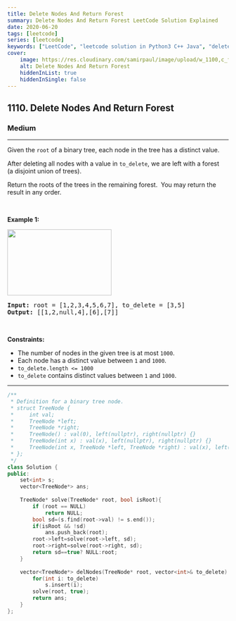 ```yaml
---
title: Delete Nodes And Return Forest
summary: Delete Nodes And Return Forest LeetCode Solution Explained
date: 2020-06-20
tags: [leetcode]
series: [leetcode]
keywords: ["LeetCode", "leetcode solution in Python3 C++ Java", "delete-nodes-and-return-forest LeetCode Solution Explained"]
cover:
    image: https://res.cloudinary.com/samirpaul/image/upload/w_1100,c_fit,co_rgb:FFFFFF,l_text:Arial_75_bold:Delete Nodes And Return Forest - Solution Explained/problem-solving.webp
    alt: Delete Nodes And Return Forest
    hiddenInList: true
    hiddenInSingle: false
---
```



<h2>1110. Delete Nodes And Return Forest</h2><h3>Medium</h3><hr><div><p>Given the <code>root</code>&nbsp;of a binary tree, each node in the tree has a distinct value.</p>

<p>After deleting&nbsp;all nodes with a value in <code>to_delete</code>, we are left with a forest (a&nbsp;disjoint union of trees).</p>

<p>Return the roots of the trees in the remaining forest.&nbsp; You may return the result in any order.</p>

<p>&nbsp;</p>
<p><strong>Example 1:</strong></p>

<p><strong><img alt="" src="https://assets.leetcode.com/uploads/2019/07/01/screen-shot-2019-07-01-at-53836-pm.png" style="width: 237px; height: 150px;"></strong></p>

<pre><strong>Input:</strong> root = [1,2,3,4,5,6,7], to_delete = [3,5]
<strong>Output:</strong> [[1,2,null,4],[6],[7]]
</pre>

<p>&nbsp;</p>
<p><strong>Constraints:</strong></p>

<ul>
	<li>The number of nodes in the given tree is at most <code>1000</code>.</li>
	<li>Each node has a distinct value between <code>1</code> and <code>1000</code>.</li>
	<li><code>to_delete.length &lt;= 1000</code></li>
	<li><code>to_delete</code> contains distinct values between <code>1</code> and <code>1000</code>.</li>
</ul></div>

---




```cpp
/**
 * Definition for a binary tree node.
 * struct TreeNode {
 *     int val;
 *     TreeNode *left;
 *     TreeNode *right;
 *     TreeNode() : val(0), left(nullptr), right(nullptr) {}
 *     TreeNode(int x) : val(x), left(nullptr), right(nullptr) {}
 *     TreeNode(int x, TreeNode *left, TreeNode *right) : val(x), left(left), right(right) {}
 * };
 */
class Solution {
public:
    set<int> s;
    vector<TreeNode*> ans;
    
    TreeNode* solve(TreeNode* root, bool isRoot){
        if (root == NULL)
            return NULL;
        bool sd=(s.find(root->val) != s.end());
        if(isRoot && !sd)
            ans.push_back(root);
        root->left=solve(root->left, sd);
        root->right=solve(root->right, sd);
        return sd==true? NULL:root;     
    }
    
    vector<TreeNode*> delNodes(TreeNode* root, vector<int>& to_delete) {
        for(int i: to_delete)
            s.insert(i);
        solve(root, true);
        return ans;
    }
};
```
